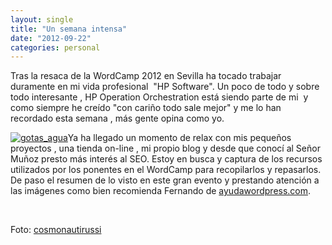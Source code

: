 ```yaml
---
layout: single
title: "Un semana intensa"
date: "2012-09-22"
categories: personal
---
```


Tras la resaca de la WordCamp 2012 en Sevilla ha tocado trabajar duramente en mi vida profesional  "HP Software". Un poco de todo y sobre todo interesante , HP Operation Orchestration está siendo parte de mi  y como siempre he creído "con cariño todo sale mejor" y me lo han recordado esta semana , más gente opina como yo.

[![gotas_agua](images/gotas_agua.jpg "gotas_agua")](https://luispuente.net/wp-content/uploads/2012/09/gotas_agua.jpg)Ya ha llegado un momento de relax con mis pequeños proyectos , una tienda on-line , mi propio blog y desde que conocí al Señor Muñoz presto más interés al SEO. Estoy en busca y captura de los recursos utilizados por los ponentes en el WordCamp para recopilarlos y repasarlos. De paso el resumen de lo visto en este gran evento y prestando atención a las imágenes como bien recomienda Fernando de [ayudawordpress.com](https://ayudawordpress.com "ayudawordpress.com").

 

Foto: [cosmonautirussi](https://www.flickr.com/photos/cosmonautirussi/ "cosmonautirussi")
